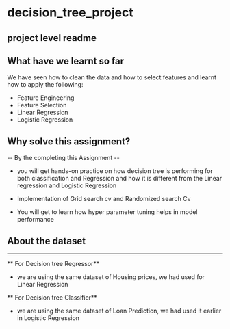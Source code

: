 # decision_tree_project

## project level readme

## What have we learnt so far 
We have seen how to clean the data and how to select features and learnt how to apply the following:

- Feature Engineering
- Feature Selection
- Linear Regression
- Logistic Regression

## Why solve this assignment?

-- By the completing this Assignment --

* you will get hands-on practice on how decision tree is performing for both classification and Regression and how it is different from the Linear regression and Logistic Regression

* Implementation of Grid search cv and Randomized search Cv
* You will get to learn how hyper parameter tuning helps in model performance

## About the dataset
***
** For Decision tree Regressor**
* we are using the same dataset of Housing prices, we had used for Linear Regression 

** For Decision tree Classifier**
* we are using the same dataset of Loan Prediction, we had used it earlier in Logistic Regression 
